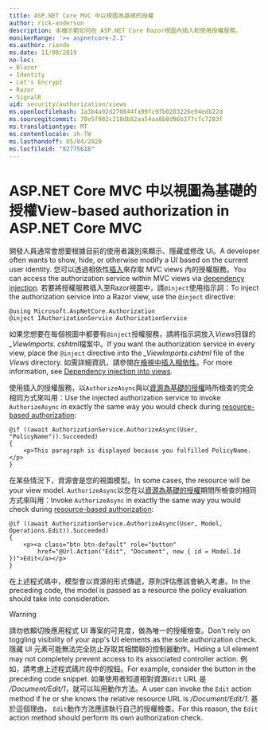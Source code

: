 ```yaml
---
title: ASP.NET Core MVC 中以視圖為基礎的授權
author: rick-anderson
description: 本檔示範如何在 ASP.NET Core Razor視圖內插入和使用授權服務。
monikerRange: '>= aspnetcore-2.1'
ms.author: riande
ms.date: 11/08/2019
no-loc:
- Blazor
- Identity
- Let's Encrypt
- Razor
- SignalR
uid: security/authorization/views
ms.openlocfilehash: 1a3b4a92d270844fa99fc9fb0283226e94edb22d
ms.sourcegitcommit: 70e5f982c218db82aa54aa8b8d96b377cfc7283f
ms.translationtype: MT
ms.contentlocale: zh-TW
ms.lasthandoff: 05/04/2020
ms.locfileid: "82775618"
---
```

# <a name="view-based-authorization-in-aspnet-core-mvc"></a><span data-ttu-id="0b521-103">ASP.NET Core MVC 中以視圖為基礎的授權</span><span class="sxs-lookup"><span data-stu-id="0b521-103">View-based authorization in ASP.NET Core MVC</span></span>

<span data-ttu-id="0b521-104">開發人員通常會想要根據目前的使用者識別來顯示、隱藏或修改 UI。</span><span class="sxs-lookup"><span data-stu-id="0b521-104">A developer often wants to show, hide, or otherwise modify a UI based on the current user identity.</span></span> <span data-ttu-id="0b521-105">您可以透過相依性[插入](xref:fundamentals/dependency-injection)來存取 MVC views 內的授權服務。</span><span class="sxs-lookup"><span data-stu-id="0b521-105">You can access the authorization service within MVC views via [dependency injection](xref:fundamentals/dependency-injection).</span></span> <span data-ttu-id="0b521-106">若要將授權服務插入至Razor視圖中，請`@inject`使用指示詞：</span><span class="sxs-lookup"><span data-stu-id="0b521-106">To inject the authorization service into a Razor view, use the `@inject` directive:</span></span>

```cshtml
@using Microsoft.AspNetCore.Authorization
@inject IAuthorizationService AuthorizationService
```

<span data-ttu-id="0b521-107">如果您想要在每個視圖中都要有`@inject`授權服務，請將指示詞放入*Views*目錄的 *_ViewImports. cshtml*檔案中。</span><span class="sxs-lookup"><span data-stu-id="0b521-107">If you want the authorization service in every view, place the `@inject` directive into the *_ViewImports.cshtml* file of the *Views* directory.</span></span> <span data-ttu-id="0b521-108">如需詳細資訊，請參閱[在檢視中插入相依性](xref:mvc/views/dependency-injection)。</span><span class="sxs-lookup"><span data-stu-id="0b521-108">For more information, see [Dependency injection into views](xref:mvc/views/dependency-injection).</span></span>

<span data-ttu-id="0b521-109">使用插入的授權服務，以`AuthorizeAsync`與以[資源為基礎的授權](xref:security/authorization/resourcebased#security-authorization-resource-based-imperative)時所檢查的完全相同方式來叫用：</span><span class="sxs-lookup"><span data-stu-id="0b521-109">Use the injected authorization service to invoke `AuthorizeAsync` in exactly the same way you would check during [resource-based authorization](xref:security/authorization/resourcebased#security-authorization-resource-based-imperative):</span></span>

```cshtml
@if ((await AuthorizationService.AuthorizeAsync(User, "PolicyName")).Succeeded)
{
    <p>This paragraph is displayed because you fulfilled PolicyName.</p>
}
```

<span data-ttu-id="0b521-110">在某些情況下，資源會是您的視圖模型。</span><span class="sxs-lookup"><span data-stu-id="0b521-110">In some cases, the resource will be your view model.</span></span> <span data-ttu-id="0b521-111">`AuthorizeAsync`以您在以[資源為基礎的授權](xref:security/authorization/resourcebased#security-authorization-resource-based-imperative)期間所檢查的相同方式來叫用：</span><span class="sxs-lookup"><span data-stu-id="0b521-111">Invoke `AuthorizeAsync` in exactly the same way you would check during [resource-based authorization](xref:security/authorization/resourcebased#security-authorization-resource-based-imperative):</span></span>

```cshtml
@if ((await AuthorizationService.AuthorizeAsync(User, Model, Operations.Edit)).Succeeded)
{
    <p><a class="btn btn-default" role="button"
        href="@Url.Action("Edit", "Document", new { id = Model.Id })">Edit</a></p>
}
```

<span data-ttu-id="0b521-112">在上述程式碼中，模型會以資源的形式傳遞，原則評估應該會納入考慮。</span><span class="sxs-lookup"><span data-stu-id="0b521-112">In the preceding code, the model is passed as a resource the policy evaluation should take into consideration.</span></span>

> [!WARNING]
> <span data-ttu-id="0b521-113">請勿依賴切換應用程式 UI 專案的可見度，做為唯一的授權檢查。</span><span class="sxs-lookup"><span data-stu-id="0b521-113">Don't rely on toggling visibility of your app's UI elements as the sole authorization check.</span></span> <span data-ttu-id="0b521-114">隱藏 UI 元素可能無法完全防止存取其相關聯的控制器動作。</span><span class="sxs-lookup"><span data-stu-id="0b521-114">Hiding a UI element may not completely prevent access to its associated controller action.</span></span> <span data-ttu-id="0b521-115">例如，請考慮上述程式碼片段中的按鈕。</span><span class="sxs-lookup"><span data-stu-id="0b521-115">For example, consider the button in the preceding code snippet.</span></span> <span data-ttu-id="0b521-116">如果使用者知道相對資源`Edit` URL 是 */Document/Edit/1*，就可以叫用動作方法。</span><span class="sxs-lookup"><span data-stu-id="0b521-116">A user can invoke the `Edit` action method if he or she knows the relative resource URL is */Document/Edit/1*.</span></span> <span data-ttu-id="0b521-117">基於這個理由， `Edit`動作方法應該執行自己的授權檢查。</span><span class="sxs-lookup"><span data-stu-id="0b521-117">For this reason, the `Edit` action method should perform its own authorization check.</span></span>
